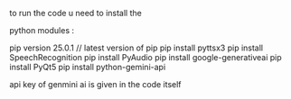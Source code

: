 to run the code u need to install the 

python modules :

pip version 25.0.1  // latest version of pip 
pip install pyttsx3
pip install SpeechRecognition
pip install PyAudio
pip install google-generativeai
pip install PyQt5
pip install python-gemini-api

api key of genmini ai is given in the code itself 
